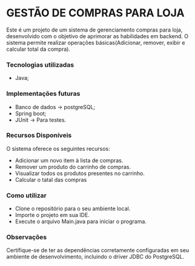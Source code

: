 <h1>GESTÃO DE COMPRAS PARA LOJA</h1>

Este é um projeto de um sistema de gerenciamento compras para loja, desenvolvido com o objetivo de aprimorar as habilidades em backend. O sistema permite realizar operações básicas(Adicionar, remover, exibir e calcular total da compra).

<h3>Tecnologias utilizadas</h3>

* Java;

<h3>Implementações futuras</h3>

* Banco de dados -> postgreSQL;
* Spring boot;
* JUnit -> Para testes.

<h3>Recursos Disponíveis </h3>
O sistema oferece os seguintes recursos:

* Adicionar um novo item à lista de compras.
* Remover um produto do carrinho de compras.
* Visualizar todos os produtos presentes no carrinho.
* Calcular o tatal das compras

<h3>Como utilizar</h3>

* Clone o repositório para o seu ambiente local.
* Importe o projeto em sua IDE.
* Execute o arquivo Main.java para iniciar o programa.

<h3>Observações</h3>
Certifique-se de ter as dependências corretamente configuradas em seu ambiente de desenvolvimento, incluindo o driver JDBC do PostgreSQL.
